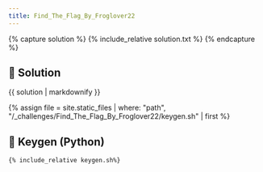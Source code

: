 ```yaml
---
title: Find_The_Flag_By_Froglover22
---
```


{% capture solution %}
{% include_relative solution.txt %}
{% endcapture %}

## 📝 Solution

{{ solution | markdownify }}

{% assign file = site.static_files | where: "path", "/_challenges/Find_The_Flag_By_Froglover22/keygen.sh" | first %}
## 🔑 Keygen (Python)

```bash
{% include_relative keygen.sh%}
```
